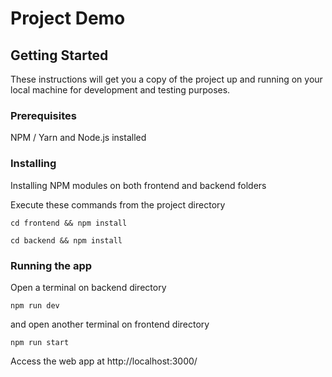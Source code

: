 # Project Demo

## Getting Started

These instructions will get you a copy of the project up and running on your local machine for development and testing purposes.

### Prerequisites

NPM / Yarn and Node.js installed

### Installing

Installing NPM modules on both frontend and backend folders

Execute these commands from the project directory

```
cd frontend && npm install
```

```
cd backend && npm install
```

### Running the app

Open a terminal on backend directory

```
npm run dev
```

and open another terminal on frontend directory
```
npm run start
```

Access the web app at http://localhost:3000/
